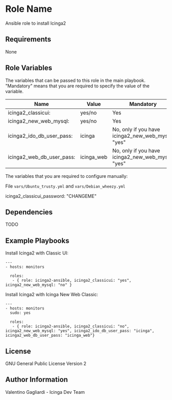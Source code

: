 Role Name
========

Ansible role to install Icinga2

Requirements
------------

None

Role Variables
--------------

The variables that can be passed to this role in the main playbook. "Mandatory" means that you are required to specify the value of the variable.

| Name			   | Value  | Mandatory     |
|--------------------------|--------|---------------|
|icinga2_classicui:	   | yes/no | Yes	    |
|icinga2_new_web_mysql:	   | yes/no | Yes	    |
|icinga2_ido_db_user_pass: | icinga | No, only if you have icinga2_new_web_mysql: "yes"	|
|icinga2_web_db_user_pass: | icinga_web | No, only if you have icinga2_new_web_mysql: "yes"	|

The variables that you are required to configure manually:

File `vars/Ubuntu_trusty.yml` and `vars/Debian_wheezy.yml`

icinga2_classicui_password: "CHANGEME"

Dependencies
------------

TODO

Example Playbooks
-------------------------

Install Icinga2 with Classic UI:

```
---
- hosts: monitors
  
  roles:
   - { role: icinga2-ansible, icinga2_classicui: "yes", icinga2_new_web_mysql: "no" }
```

Install Icinga2 with Icinga New Web Classic:

```
---
- hosts: monitors
  sudo: yes

  roles:
   - { role: icinga2-ansible, icinga2_classicui: "no", icinga2_new_web_mysql: "yes", icinga2_ido_db_user_pass: "icinga", icinga2_web_db_user_pass: "icinga_web"}
```

License
-------

GNU General Public License Version 2

Author Information
------------------

Valentino Gagliardi - Icinga Dev Team

